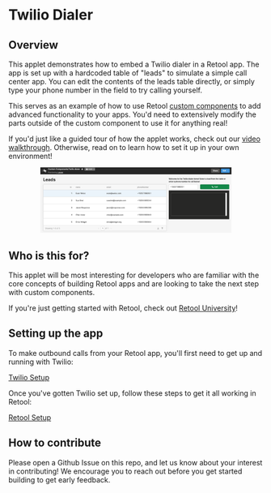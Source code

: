 # Twilio Dialer

## Overview
This applet demonstrates how to embed a Twilio dialer in a Retool app. The app is set up with a hardcoded table of "leads" to simulate a simple call center app. You can edit the contents of the leads table directly, or simply type your phone number in the field to try calling yourself.

This serves as an example of how to use Retool [custom components](https://docs.retool.com/docs/custom-components) to add advanced functionality to your apps. You'd need to extensively modify the parts outside of the custom component to use it for anything real!

If you'd just like a guided tour of how the applet works, check out our [video walkthrough](https://youtu.be/xPSS3kp3XEI). Otherwise, read on to learn how to set it up in your own environment!
<p align="center">
<img src="./images/twilio-dialer.png" width=75% height=75%>
</p>

## Who is this for?
This applet will be most interesting for developers who are familiar with the core concepts of building Retool apps and are looking to take the next step with custom components.

If you're just getting started with Retool, check out [Retool University](https://docs.retool.com/docs/retool-university)!

## Setting up the app
To make outbound calls from your Retool app, you'll first need to get up and running with Twilio:

[Twilio Setup](./docs/twilio-setup.md)

Once you've gotten Twilio set up, follow these steps to get it all working in Retool:

[Retool Setup](./docs/retool-setup.md)

## How to contribute
Please open a Github Issue on this repo, and let us know about your interest in contributing! We encourage you to reach out before you get started building to get early feedback.
